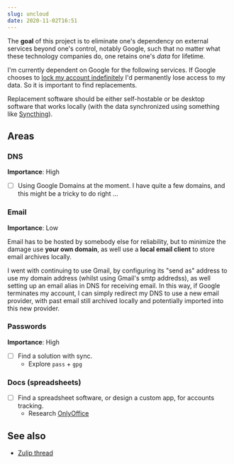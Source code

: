 ```yaml
---
slug: uncloud
date: 2020-11-02T16:51
---
```


The **goal** of this project is to eliminate one's dependency on external services beyond one's control, notably Google, such that no matter what these technology companies do, one retains one's *data* for lifetime.

I'm currently dependent on Google for the following services. If Google chooses to [lock my account indefinitely](http://web.archive.org/web/20201102161748/https://www.businessinsider.com/google-users-locked-out-after-years-2020-10) I'd permanently lose access to my data. So it is important to find replacements.

Replacement software should be either self-hostable or be desktop software that works locally (with the data synchronized using something like [Syncthing](https://syncthing.net/)).

## Areas

### DNS

**Importance**: High

- [ ] Using Google Domains at the moment. I have quite a few domains, and this might be a tricky to do right ... 

### Email

**Importance**: Low 

Email has to be hosted by somebody else for reliability, but to minimize the damage use **your own domain**, as well use a **local email client** to store email archives locally. 

I went with continuing to use Gmail, by configuring its "send as" address to use my domain address (whilst using Gmail's smtp addredss), as well setting up an email alias in DNS for receiving email. In this way, if Google terminates my account, I can simply redirect my DNS to use a new email provider, with past email still archived locally and potentially imported into this new provider.

### Passwords

**Importance**: High

- [ ] Find a solution with sync.
  - Explore `pass` + `gpg`
  
### Docs (spreadsheets)

- [ ] Find a spreadsheet software, or design a custom app, for accounts tracking.
  - Research [OnlyOffice](https://github.com/ONLYOFFICE/DesktopEditors)

## See also

- [Zulip thread](https://funprog.srid.ca/random/going-back-to-free-software.html)